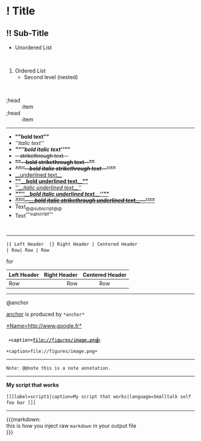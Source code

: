 

# \! Title


## \!\! Sub\-Title



-  Unordered List

&nbsp;

1.  Ordered List
    -  Second level \(nested\)


&nbsp;
<dl><dt>;head
</dt><dd>:item</dd><dt>;head
</dt><dd>:item</dd></dl>


---



-  **""bold text""**
-  *''italic text''*
-  ***""''bold italic text''""***
-  ~~<del>\-\-strikethrough text\-\-</del>~~
-  **~~<del>""\-\-bold strikethrough text\-\-""</del>~~**
-  ***~~<del>""''\-\-bold italic strikethrough text\-\-''""</del>~~***
-  <span style="text-decoration:underline">\_\_underlined text\_\_</span>
-  **<span style="text-decoration:underline">""\_\_bold underlined text\_\_""</span>**
-  *<span style="text-decoration:underline">''\_\_italic underlined text\_\_''</span>*
-  ***<span style="text-decoration:underline">""''\_\_bold italic underlined text\_\_''""</span>***
-  ***~~<del><span style="text-decoration:underline">""''\-\-\_\_bold italic strikethrough underlined text\_\_\-\-''""</span></del>~~***
-  Text<sub>@@subscript@@</sub>
-  Text<sup>^^supscript^^</sup>

&nbsp;


---



```
|{ Left Header 	|} Right Header | Centered Header
| Row| Row | Row
```


for 

|  Left Header  |  Right Header  |  Centered Header
| :---| ---:| :---:
|  Row  |  Row  |  Row




---

@anchor<a name="anchor"></a>

[anchor](#anchor) is produced by `*anchor*`

[\*Name>http://www\.google\.fr\*](http://www.google.com)

<a name=""></a>![](figures/image.png "caption") `+caption>file://figures/image.png+`


---




    Note: @@note this is a note annotation.




---


<a name="script1"></a>**My script that works**

```smalltalk
[[[label=script1|caption=My script that works|language=Smalltalk self foo bar ]]]
```




---





{{{markdown:<br>
this is how you inject raw `markdown` in your output file
<br>\}\}\}


